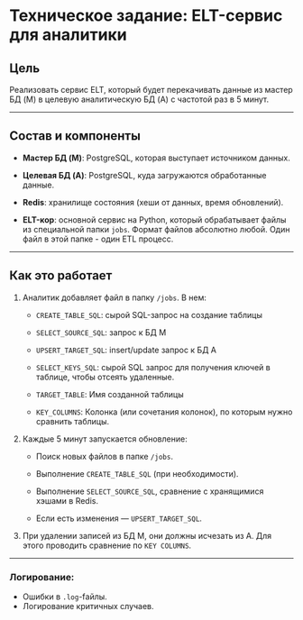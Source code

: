 # Техническое задание: ELT-сервис для аналитики

## Цель

Реализовать сервис ELT, который будет перекачивать данные из мастер БД (M) в целевую аналитическую БД (A) с частотой раз в 5 минут.

---

## Состав и компоненты

- **Мастер БД (M)**: PostgreSQL, которая выступает источником данных.
    
- **Целевая БД (A)**: PostgreSQL, куда загружаются обработанные данные.
    
- **Redis**: хранилище состояния (хеши от данных, время обновлений).
    
- **ELT-кор**: основной сервис на Python, который обрабатывает файлы из специальной папки `jobs`. Формат файлов абсолютно любой. Один файл в этой папке - один ETL процесс.

---

## Как это работает

1. Аналитик добавляет файл в папку `/jobs`. В нем:
    
    - `CREATE_TABLE_SQL`: сырой SQL-запрос на создание таблицы
        
    - `SELECT_SOURCE_SQL`: запрос к БД M
        
    - `UPSERT_TARGET_SQL`: insert/update запрос к БД A
        
    - `SELECT_KEYS_SQL`: сырой SQL запрос для получения ключей в таблице, чтобы отсеять удаленные.
		
	- `TARGET_TABLE`: Имя созданной таблицы
		
	- `KEY_COLUMNS`: Колонка (или сочетания колонок), по которым нужно сравнить таблицы.
	

2. Каждые 5 минут запускается обновление:
    
    - Поиск новых файлов в папке `/jobs`.
        
    - Выполнение `CREATE_TABLE_SQL` (при необходимости).
        
    - Выполнение `SELECT_SOURCE_SQL`, сравнение с хранящимися хэшами в Redis.
        
    - Если есть изменения — `UPSERT_TARGET_SQL`.
        
3. При удалении записей из БД M, они должны исчезать из A. Для этого проводить сравнение по `KEY COLUMNS`.
    

---
### Логирование:

- Ошибки в `.log`-fайлы.
- Логирование критичных случаев.
